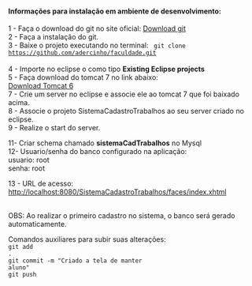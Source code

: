 <h4>Informações para instalação em ambiente de desenvolvimento:</h4>

1 - Faça o download do git no site oficial: <a href="https://git-scm.com/downloads"> Download git </a><br/>
2 - Faça a instalação do git.<br/>
3 - Baixe o projeto executando no terminal: <code> git clone https://github.com/adercinho/faculdade.git </code><br/>
4 - Importe no eclipse o como tipo <b>Existing Eclipse projects</b><br/>
5 - Faça download do tomcat 7 no link abaixo:<br/>
<a href="http://mirror.nbtelecom.com.br/apache/tomcat/tomcat-7/v7.0.62/bin/apache-tomcat-7.0.62.zip">Download Tomcat 6</a><br/>
7 - Crie um server no eclipse e associe ele ao tomcat 7 que foi baixado acima.<br/>
8 - Associe o projeto SistemaCadastroTrabalhos ao seu server criado no eclipse.<br/>
9 - Realize o start do server.<br/>

11- Criar schema  chamado <b>sistemaCadTrabalhos</b> no Mysql<br/>
12- Usuario/senha do banco configurado na aplicação:<br/>
usuario: root<br/>
senha: root<br/>

13 - URL de acesso:<br/>
<a href="http://localhost:8080/SistemaCadastroTrabalhos/faces/index.xhtml">http://localhost:8080/SistemaCadastroTrabalhos/faces/index.xhtml</a><br/><br/>


OBS: Ao realizar o primeiro cadastro no sistema, o banco será gerado automaticamente.<br/>

Comandos auxiliares para subir suas alterações:<br/>
<code>git add .</code><br/>
<code>git commit -m "Criado a tela de manter aluno"</code><br/>
<code>git push</code><br/>

